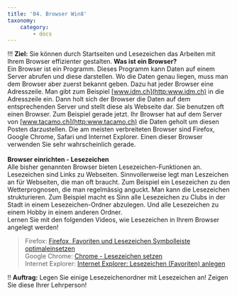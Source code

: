 ```yaml
---
title: '04. Browser Win8'
taxonomy:
    category:
        - docs
---
```


!!! **Ziel:** Sie können durch Startseiten und Lesezeichen das Arbeiten mit Ihrem Browser effizienter gestalten.
**Was ist ein Browser?**<br>
Ein Browser ist ein Programm. Dieses Programm kann Daten auf einem Server abrufen und diese darstellen. Wo die Daten genau liegen, muss man dem Browser aber zuerst bekannt geben. Dazu hat jeder Browser eine Adresszeile. Man gibt zum Beispiel [www.idm.ch](http:www.idm.ch) in die Adresszeile ein. Dann holt sich der Browser die Daten auf dem entsprechenden Server und stellt diese als Webseite dar. Sie benutzen oft einen Browser. Zum Beispiel gerade jetzt. Ihr Browser hat auf dem Server von [www.tacamo.ch](http:www.tacamo.ch) die Daten geholt um diesen Posten darzustellen.
Die am meisten verbreiteten Browser sind Firefox, Google Chrome, Safari und Internet Explorer. Einen dieser Browser verwenden Sie sehr wahrscheinlich gerade.<br><br>
**Browser einrichten - Lesezeichen**<br>
Alle bisher genannten Browser bieten Lesezeichen-Funktionen an. Lesezeichen sind Links zu Webseiten. Sinnvollerweise legt man Leszeichen an für Webseiten, die man oft braucht. Zum Beispiel ein Lesezeichen zu den Wetterprognosen, die man regelmässig anguckt. Man kann die Lesezeichen strukturieren. Zum Beispiel macht es Sinn alle Lesezeichen zu Clubs in der Stadt in einem Lesezeichen-Ordner abzulegen. Und alle Lesezeichen zu einem Hobby in einem anderen Ordner.<br>
Lernen Sie mit den folgenden Videos, wie Lesezeichen in Ihrem Browser angelegt werden!<br>
>Firefox: [Firefox, Favoriten und Lesezeichen Symbolleiste optimaleinsetzen](https://www.youtube.com/watch?v=hol0H9hICrg|) <br>
Google Chrome: [Chrome - Lesezeichen setzen](https://www.youtube.com/watch?v=QS4xEEwesj4|Google)<br>
Internet Explorer: [Internet Explorer: Lesezeichen (Favoriten) anlegen](https://www.youtube.com/watch?v=jboLpnKXhUg|)<br>

!! **Auftrag:** Legen Sie einige Lesezeichenordner mit Lesezeichen an! Zeigen Sie diese Ihrer Lehrperson!




